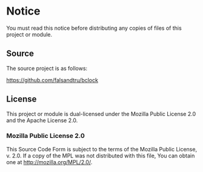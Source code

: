 # Notice

You must read this notice before distributing any copies of files of this project or module.

## Source

The source project is as follows:

https://github.com/falsandtru/bclock

## License

This project or module is dual-licensed under the Mozilla Public License 2.0 and the Apache License 2.0.

### Mozilla Public License 2.0

This Source Code Form is subject to the terms of the Mozilla Public License, v. 2.0. If a copy of the MPL was not distributed with this file, You can obtain one at http://mozilla.org/MPL/2.0/.
